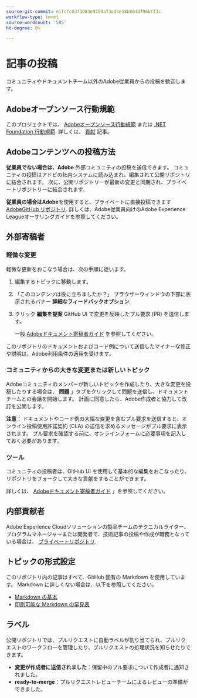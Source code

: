 ```yaml
---
source-git-commit: e1fcfc03f1084e9159a73ad4e18b864d796bff3c
workflow-type: tm+mt
source-wordcount: '505'
ht-degree: 0%

---
```

# 記事の投稿

コミュニティやドキュメントチーム以外のAdobe従業員からの投稿を歓迎します。

## Adobeオープンソース行動規範

このプロジェクトでは、 [Adobeオープンソース行動規範](code-of-conduct.md) または [.NET Foundation 行動規範](https://dotnetfoundation.org/code-of-conduct). 詳しくは、 [貢献](contributing.md) 記事。

## Adobeコンテンツへの投稿方法

**従業員でない場合は、Adobe** 外部コミュニティの投稿を送信できます。 コミュニティの投稿はアドビの社内システムに読み込まれ、編集されて公開リポジトリに結合されます。 次に、公開リポジトリーが最新の変更と同期され、プライベートリポジトリーに結合されます。

**従業員の場合はAdobe**&#x200B;を使用すると、プライベートに直接投稿できます [AdobeGitHub リポジトリ](https://git.corp.adobe.com/AdobeDocs/). 詳しくは、Adobe従業員向けのAdobe Experience Leagueオーサリングガイドを参照してください。

## 外部寄稿者

### 軽微な変更

軽微な更新をおこなう場合は、次の手順に従います。

1. 編集するトピックに移動します。
1. 「このコンテンツは役に立ちましたか？」 ブラウザーウィンドウの下部に表示されるバナー **詳細なフィードバックオプション**.
1. クリック **編集を提案** GitHub UI で変更を反映したプル要求 (PR) を送信します。

   一般 [Adobeドキュメント寄稿者ガイド](https://experienceleague.adobe.com/docs/contributor/contributor-guide/introduction.html) を参照してください。

このリポジトリのドキュメントおよびコード例について送信したマイナーな修正や説明は、Adobe利用条件の適用を受けます。

### コミュニティからの大きな変更または新しいトピック

Adobeコミュニティのメンバーが新しいトピックを作成したり、大きな変更を投稿したりする場合は、 **問題** 」タブをクリックして問題を送信し、ドキュメントチームとの会話を開始します。 計画に同意したら、Adobe作成者と協力して改訂を公開します。

**注意：** ドキュメントやコード例の大幅な変更を含むプル要求を送信すると、オンライン投稿使用許諾契約 (CLA) の送信を求めるメッセージがプル要求に表示されます。 プル要求を確認する前に、オンラインフォームに必要事項を記入しておく必要があります。

### ツール

コミュニティの投稿者は、GitHub UI を使用して基本的な編集をおこなったり、リポジトリをフォークして大きな貢献をすることができます。

詳しくは、 [Adobeドキュメント寄稿者ガイド](https://experienceleague.adobe.com/docs/contributor/contributor-guide/introduction.html) 」を参照してください。

## 内部貢献者

Adobe Experience Cloudソリューションの製品チームのテクニカルライター、プログラムマネージャーまたは開発者で、技術記事の投稿や作成が職務となっている場合は、 [プライベートリポジトリ](https://git.corp.adobe.com/AdobeDocs).

## トピックの形式設定

このリポジトリ内の記事はすべて、GitHub 固有の Markdown を使用しています。 Markdown に詳しくない場合は、以下を参照してください。

* [Markdown の基本](https://help.github.com/articles/getting-started-with-writing-and-formatting-on-github/)
* [印刷可能な Markdown の早見表](https://guides.github.com/pdfs/markdown-cheatsheet-online.pdf)

## ラベル

公開リポジトリでは、プルリクエストに自動ラベルが割り当てられ、プルリクエストのワークフローを管理したり、プルリクエストの処理状況を知らせたりできます。

* **変更が作成者に送信されました**：保留中のプル要求について作成者に通知されました。
* **ready-to-merge**：プルリクエストレビューチームによるレビューの準備ができました。

